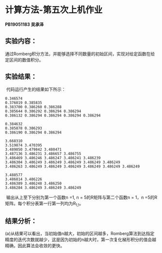 # 计算方法-第五次上机作业

**PB19051183 吴承泽**

## 实验内容：

​		通过Romberg积分方法，并能够选择不同数量的初始区间，实现对给定函数在给定区间的数值积分。

## 实验结果：

​		代码运行产生的结果如下所示：

```
0.346574 
0.376019 0.385835 
0.383700 0.386260 0.386288 
0.385644 0.386292 0.386294 0.386294 
0.386132 0.386294 0.386294 0.386294 0.386294 

0.384632
0.385878 0.386293
0.386190 0.386294 0.386294

3.668310
3.519874 3.470395
3.489850 3.479842 3.480471
3.487136 3.486231 3.486657 3.486755
3.486469 3.486246 3.486247 3.486241 3.486239
3.486304 3.486249 3.486249 3.486249 3.486249 3.486249
3.486263 3.486249 3.486249 3.486249 3.486249 3.486249 3.486249

3.488577
3.486814 3.486226
3.486389 3.486248 3.486250 
3.486284 3.486249 3.486249 3.486249
```

​		输出从上至下分别为第一个函数n =1, n = 5的R矩阵与第二个函数n = 1，n =5的R矩阵。每个积分表第一行第一列均为R<sub>1,1</sub>。

## 结果分析：

​		(a)从结果可以看出，当初始值n越大，初始的区间越多，Romberg算法到达指定精度的迭代次数就越少，这是因为初始的n越大时，第一次复化梯形积分的值会越精确，因此算法会收敛的更快。